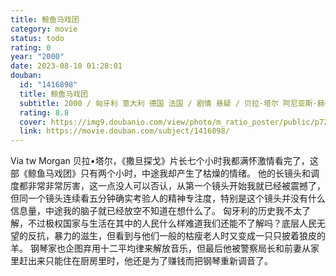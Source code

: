 ```yaml
---
title: 鲸鱼马戏团
category: movie
status: todo
rating: 0
year: "2000"
date: 2023-08-10 01:28:01
douban:
  id: "1416898"
  title: 鲸鱼马戏团
  subtitle: 2000 / 匈牙利 意大利 德国 法国 / 剧情 悬疑 / 贝拉·塔尔 阿尼亚斯·赫拉尼茨基 / 拉尔斯·鲁道夫 彼得·菲茨
  rating: 8.8
  cover: https://img9.doubanio.com/view/photo/m_ratio_poster/public/p726224656.jpg
  link: https://movie.douban.com/subject/1416898/
---
```


Via tw Morgan 贝拉•塔尔，《撒旦探戈》片长七个小时我都满怀激情看完了，这部《鲸鱼马戏团》只有两个小时，中途我却产生了枯燥的情绪。
他的长镜头和调度都非常非常厉害，这一点没人可以否认，从第一个镜头开始我就已经被震撼了，但同一个镜头连续看五分钟确实考验人的精神专注度，特别是这个镜头并没有什么信息量，中途我的脑子就已经放空不知道在想什么了。
匈牙利的历史我不太了解，不过极权国家与生活在其中的人民什么样难道我们还能不了解吗？底层人民无望的反抗，暴力的滋生，但看到与他们一般的枯瘦老人时又变成一只只披着狼皮的羊。
钢琴家也企图弃用十二平均律来解放音乐，但最后他被警察局长和前妻从家里赶出来只能住在厨房里时，他还是为了赚钱而把钢琴重新调音了。